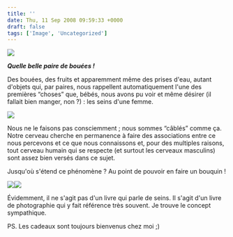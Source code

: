 ```yaml
---
title: ''
date: Thu, 11 Sep 2008 09:59:33 +0000
draft: false
tags: ['Image', 'Uncategorized']
---
```


![](https://madd0.files.wordpress.com/2008/09/rcxxgaq0ndqr75mbw1z18cki_500.jpg)

**_Quelle belle paire de bouées !_**

Des bouées, des fruits et apparemment même des prises d'eau, autant d'objets qui, par paires, nous rappellent automatiquement l'une des premières “choses” que, bébés, nous avons pu voir et même désirer (il fallait bien manger, non ?) : les seins d'une femme.

[![](http://farm4.static.flickr.com/3232/2847380627_e13d9a1d76_m.jpg)](http://www.creativereview.co.uk/crblog/one-track-mind/)

Nous ne le faisons pas consciemment ; nous sommes “câblés” comme ça. Notre cerveau cherche en permanence à faire des associations entre ce nous percevons et ce que nous connaissons et, pour des multiples raisons, tout cerveau humain qui se respecte (et surtout les cerveaux masculins) sont assez bien versés dans ce sujet.

Jusqu'où s'étend ce phénomène ? Au point de pouvoir en faire un bouquin !

[![](http://images.amazon.com/images/I/51QleMb-JUL._SL160_.jpg)](http://www.amazon.fr/gp/product/0753515512?ie=UTF8&tag=madd0-france-21&linkCode=as2&camp=1642&creative=6746&creativeASIN=0753515512)![](http://www.assoc-amazon.fr/e/ir?t=madd0-france-21&l=as2&o=8&a=0753515512)

Évidemment, il ne s'agit pas d'un livre qui parle de seins. Il s'agit d'un livre de photographie qui y fait référence très souvent. Je trouve le concept sympathique.

PS. Les cadeaux sont toujours bienvenus chez moi ;)